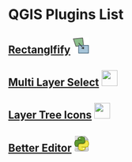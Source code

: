 # QGIS Plugins List

## [Rectanglfify](https://yoannqdq.github.io/qgis-rectanglify/) <img src="https://github.com/YoannQDQ/qgis-rectanglify/blob/master/icon.png" width="32" height="32">
## [Multi Layer Select](https://yoannqdq.github.io/qgis-multilayer-select/) <img src="https://github.com/YoannQDQ/qgis-multilayer-select/blob/master/icon.png" width="32" height="32">
## [Layer Tree Icons](https://yoannqdq.github.io/qgis-layer-tree-icons/) <img src="https://github.com/YoannQDQ/qgis-layer-tree-icons/blob/master/icon.png" width="32" height="32">
## [Better Editor](https://yoannqdq.github.io/qgis-better-editor/) <img src="https://github.com/YoannQDQ/qgis-better-editor/blob/master/icon.png" width="32" height="32">


